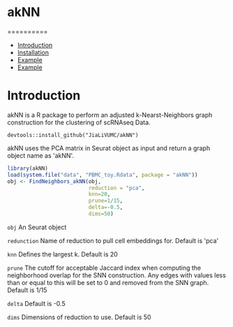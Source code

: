 # akNN

==========
* [Introduction](#introduction)
* [Installation](#installation)
* [Example](#example)
* [Example](#example)


<a name="introduction"/>

# Introduction

akNN is a R package to perform an adjusted k-Nearst-Neighbors graph construction for the clustering of scRNAseq Data. 

<a name="installation"/>

```
devtools::install_github("JiaLiVUMC/akNN")
```

<a name="Example"/>

akNN uses the PCA matrix in Seurat object as input and return a graph object name as 'akNN'.

```R
library(akNN)
load(system.file("data", "PBMC_toy.Rdata", package = "akNN"))
obj <- FindNeighbors_akNN(obj,
                          reduction = "pca",
                          knn=20,
                          prune=1/15,
                          delta=-0.5,
                          dims=50)
```

`obj` An Seurat object

`redunction` Name of reduction to pull cell embeddings for. Default is 'pca'

`knn` Defines the largest k. Default is 20

`prune` The cutoff for acceptable Jaccard index when computing the neighborhood overlap for the SNN construction. Any edges with values less than or equal to this will be set to 0 and removed from the SNN graph. Default is 1/15

`delta` Default is -0.5

`dims` Dimensions of reduction to use. Default is 50
